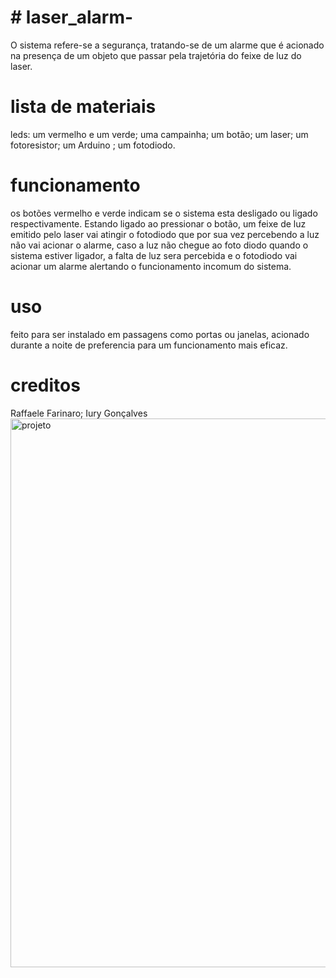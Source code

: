 # # laser_alarm-
O sistema refere-se a segurança, tratando-se de um alarme que é acionado na presença de um objeto que passar pela trajetória do feixe de luz do laser. 
# lista de materiais
leds: um vermelho e um verde;
uma campainha;
um botão;
um laser;
um fotoresistor;
um Arduino ;
um fotodiodo.
# funcionamento 
os botões vermelho e verde indicam se o sistema esta desligado ou ligado respectivamente. Estando ligado ao pressionar o botão, um feixe de luz emitido pelo laser vai atingir o fotodiodo que por sua vez percebendo a luz não vai acionar o alarme, caso a luz não chegue ao foto diodo quando o sistema estiver ligador, a falta de luz sera percebida e o fotodiodo vai acionar um alarme alertando o funcionamento incomum do sistema. 
# uso 
feito para ser instalado em passagens como portas ou janelas, acionado durante a noite de preferencia para um funcionamento mais eficaz.
# creditos 
Raffaele Farinaro; Iury Gonçalves 
<img width="878" alt="projeto" src="https://user-images.githubusercontent.com/53453644/62827727-6c29ef00-bbab-11e9-8d6b-329836acf8ba.png">
